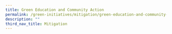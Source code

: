 ```yaml
---
title: Green Education and Community Action
permalink: /green-initiatives/mitigation/green-education-and-community-action/
description: ""
third_nav_title: Mitigation
---
```

